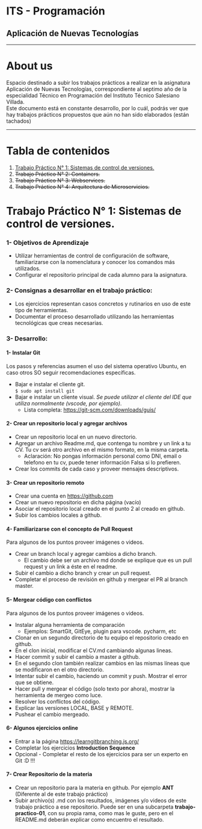 # ITS - Programación
## Aplicación de Nuevas Tecnologías

---

# About us

Espacio destinado a subir los trabajos prácticos a realizar en la asignatura Aplicación de Nuevas Tecnologías, correspondiente al septimo año de la especialidad  Técnico en Programación del Instituto Técnico Salesiano Villada.  
Este documento está en constante desarrollo, por lo cuál, podrás ver que hay trabajos prácticos propuestos que aún no han sido elaborados (están tachados) 

---


# Tabla de contenidos

1. [Trabajo Práctico N° 1: Sistemas de control de versiones.](#trabajo-práctico-n-1-sistemas-de-control-de-versiones)
1. ~~Trabajo Práctico N° 2: Containers.~~
1. ~~Trabajo Práctico N° 3: Webservices.~~
1. ~~Trabajo Práctico N° 4: Arquitectura de Microservicios.~~

   
# Trabajo Práctico N° 1: Sistemas de control de versiones.

### 1- Objetivos de Aprendizaje
 - Utilizar herramientas de control de configuración de software, familiarizarse con la nomenclatura y conocer los comandos más utilizados.
 - Configurar el repositorio principal de cada alumno para la asignatura.

### 2- Consignas a desarrollar en el trabajo práctico:
  - Los ejercicios representan casos concretos y rutinarios en uso de este tipo de herramientas.
  - Documentar el proceso desarrollado utilizando las herramientas tecnológicas que creas necesarias.
  
### 3- Desarrollo:

#### 1- Instalar Git
Los pasos y referencias asumen el uso del sistema operativo Ubuntu, en caso otros SO seguir recomendaciones específicas.

  - Bajar e instalar el cliente git.  
  `$ sudo apt install git`
  - Bajar e instalar un cliente visual. 
  _Se puede utilizar el cliente del IDE que utiliza normalmente (vscode, por ejemplo)_. 
    - Lista completa: https://git-scm.com/downloads/guis/

#### 2- Crear un repositorio local y agregar archivos
  - Crear un repositorio local en un nuevo directorio.
  - Agregar un archivo Readme.md, que contenga tu nombre y un link a tu CV. Tu cv será otro archivo en el mismo formato, en la misma carpeta.
    - Aclaración: No pongas información personal como DNI, email o telefono en tu cv, puede tener información Falsa si lo prefieren.
  - Crear los commits de cada caso y proveer mensajes descriptivos.

#### 3- Crear un repositorio remoto
  - Crear una cuenta en https://github.com
  - Crear un nuevo repositorio en dicha página (vacío)
  - Asociar el repositorio local creado en el punto 2 al creado en github.
  - Subir los cambios locales a github.

#### 4- Familiarizarse con el concepto de Pull Request
Para algunos de los puntos proveer imágenes o videos.
  
  - Crear un branch local y agregar cambios a dicho branch. 
    - El cambio debe ser un archivo md donde se explique que es un pull request y un link a éste en el readme. 
  - Subir el cambio a dicho branch y crear un pull request.
  - Completar el proceso de revisión en github y mergear el PR al branch master.

#### 5- Mergear código con conflictos  
Para algunos de los puntos proveer imágenes o videos.
  
  - Instalar alguna herramienta de comparación
    - Ejemplos: SmartGit, GitEye, plugin para vscode. pycharm, etc   
  - Clonar en un segundo directorio de tu equipo el repositorio creado en github.
  - En el clon inicial, modificar el CV.md cambiando algunas lineas.
  - Hacer commit y subir el cambio a master a github.
  - En el segundo clon también realizar cambios en las mismas líneas que se modificaron en el otro directorio.
  - Intentar subir el cambio, haciendo un commit y push. Mostrar el error que se obtiene.
  - Hacer pull y mergear el código (solo texto por ahora), mostrar la herramienta de mergeo como luce.
  - Resolver los conflictos del código.
  - Explicar las versiones LOCAL, BASE y REMOTE.
  - Pushear el cambio mergeado.

#### 6- Algunos ejercicios online
  - Entrar a la página https://learngitbranching.js.org/
  - Completar los ejercicios **Introduction Sequence**
  - Opcional - Completar el resto de los ejercicios para ser un experto en Git :D !!!

#### 7- Crear Repositorio de la materia
  - Crear un repositorio para la materia en github. Por ejemplo **ANT** (Diferente al de este trabajo práctico)
  - Subir archivo(s) .md con los resultados, imágenes y/o videos de este trabajo práctico a ese repositorio. Puede ser en una subcarpeta **trabajo-practico-01**, con su propia rama, como mas le guste, pero en el README.md deberán explicar como encuentro el resultado.
  
